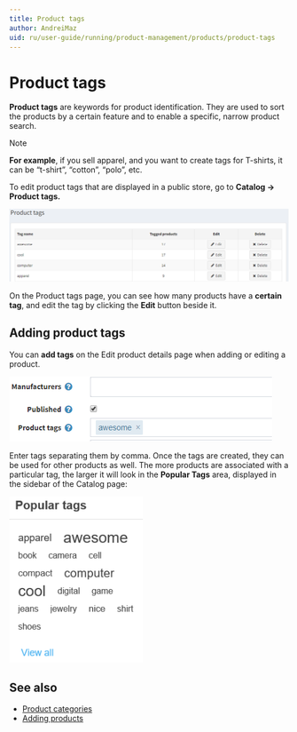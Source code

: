 ```yaml
---
title: Product tags
author: AndreiMaz
uid: ru/user-guide/running/product-management/products/product-tags
---
```

# Product tags

**Product tags** are keywords for product identification. They are used to sort the products by a certain feature and to enable a specific, narrow product search.

> [!NOTE]
> **For example**, if you sell apparel, and you want to create tags for T-shirts, it can be “t-shirt”, “cotton”, “polo”, etc.

To edit product tags that are displayed in a public store, go to **Catalog → Product tags.**

![Product tags](_static/product-tags/product_tags.png)

On the Product tags page, you can see how many products have a **certain tag**, and edit the tag by clicking the **Edit** button beside it.

## Adding product tags

You can **add tags** on the Edit product details page when adding or editing a product.

![add tags](_static/product-tags/product_tags2.png)

Enter tags separating them by comma. Once the tags are created, they can be used for other products as well. The more products are associated with a particular tag, the larger it will look in the **Popular Tags** area, displayed in the sidebar of the Catalog page:

![Popular Tags](_static/product-tags/popular_tags.png)

## See also

* [Product categories](xref:ru/user-guide/running/product-management/categories)
* [Adding products](xref:ru/user-guide/running/product-management/products/adding-products/index)
